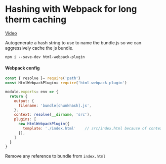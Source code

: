 # Hashing with Webpack for long therm caching
[Video](https://egghead.io/lessons/tools-hashing-with-webpack-for-long-term-caching)

Autogenerate a hash string to use to name the bundle.js so we can aggressively cache the js bundle.

```
npm i --save-dev html-webpack-plugin
```

#### Webpack config
```js
const { resolve }= require('path')
const HtmlWebpackPlugin= require('html-webpack-plugin')

module.exports= env => {
  return {
    output: {
      filename: 'bundle[chunkhash].js',
    },
    context: resolve(__dirname, 'src'),
    plugins: [
      new HtmlWebpackPlugin({
        template: './index.html'    // src/index.html because of context == src
      }),
    ]
  }
}
```

Remove any reference to bundle from ``index.html``

